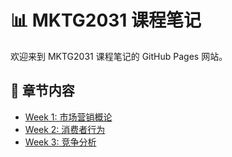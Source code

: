 # 📊 MKTG2031 课程笔记

欢迎来到 MKTG2031 课程笔记的 GitHub Pages 网站。

## 📌 章节内容
- [Week 1: 市场营销概论](notes/week1.md)
- [Week 2: 消费者行为](notes/week2.md)
- [Week 3: 竞争分析](notes/week3.md)
